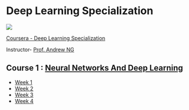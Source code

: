 # Deep Learning Specialization


![](https://github.com/greyhatguy007/deep-learning-specialization/blob/main/resources/head_master.png)

[Coursera - Deep Learning Specialization](https://www.coursera.org/specializations/deep-learning)

Instructor- [Prof. Andrew NG](https://www.andrewng.org/)


## Course 1 : [Neural Networks And Deep Learning](https://github.com/greyhatguy007/deep-learning-specialization/tree/main/C1-NeuralNetworksAndDeepLearning)

- [Week 1](https://github.com/greyhatguy007/deep-learning-specialization/tree/main/C1-NeuralNetworksAndDeepLearning/week1/)
- [Week 2](https://github.com/greyhatguy007/deep-learning-specialization/tree/main/C1-NeuralNetworksAndDeepLearning/week2/)
- [Week 3](https://github.com/greyhatguy007/deep-learning-specialization/tree/main/C1-NeuralNetworksAndDeepLearning/week3/)
- [Week 4](https://github.com/greyhatguy007/deep-learning-specialization/tree/main/C1-NeuralNetworksAndDeepLearning/week4/)
